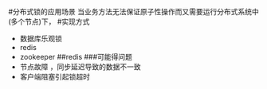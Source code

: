 ﻿#分布式锁的应用场景
  当业务方法无法保证原子性操作而又需要运行分布式系统中(多个节点)下，
#实现方式
- 数据库乐观锁
- redis
- zookeeper
##redis
###可能得问题
- 节点故障 ，同步延迟导致的数据不一致
- 客户端阻塞引起锁超时